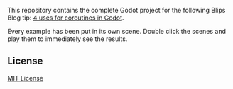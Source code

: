 This repository contains the complete Godot project for the following Blips Blog tip:
[4 uses for coroutines in Godot](https://blog.blips.fm/articles/4-uses-for-coroutines-in-godot).

Every example has been put in its own scene. Double click the scenes and play them to immediately see the results.

## License
[MIT License](LICENSE)
